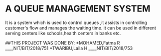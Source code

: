 # A QUEUE MANAGEMENT SYSTEM
It is a system which is used to control queues ,it assists in controlling customer's flow and manages the waiting time.
it can be used in different serving centers like schools,health centers in banks etc.


##THIS PROJECT WAS DONE BY;
*MOHAMED,Fatma R ____NIT/BIT/2018/751
*TWARIBU,Laila H ____NIT/BIT/2018/753
 
